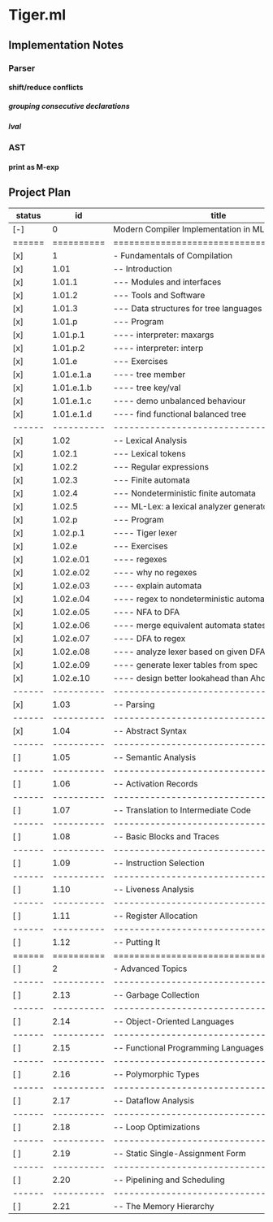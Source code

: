 Tiger.ml
========

Implementation Notes
--------------------

### Parser

#### shift/reduce conflicts
##### grouping consecutive declarations
##### lval

### AST

#### print as M-exp

Project Plan
------------

| status | id         | title                                    | pages | estimate | actual | start      | finish     |
|--------|------------|------------------------------------------|-------|----------|--------|------------|------------|
| [-]    | 0          | Modern Compiler Implementation in ML     | 512   | 28-84    | --     | 2018-04-16 | xxxx-xx-xx |
| ====== | ========== | ======================================== | ===== | ======== | ====== | ========== | ========== |
| [x]    | 1          | - Fundamentals of Compilation            | 264   | 14       | --     | 2018-04-16 | ---------- |
| [x]    | 1.01       | -- Introduction                          | 011   | 01       | 04     | 2018-04-16 | ---------- |
| [x]    | 1.01.1     | --- Modules and interfaces               | 001   | --       | --     | 2018-04-16 | ---------- |
| [x]    | 1.01.2     | --- Tools and Software                   | 002   | --       | --     | 2018-04-16 | ---------- |
| [x]    | 1.01.3     | --- Data structures for tree languages   | 003   | --       | --     | 2018-04-16 | ---------- |
| [x]    | 1.01.p     | --- Program                              | 002   | --       | --     | 2018-04-16 | 2018-04-17 |
| [x]    | 1.01.p.1   | ---- interpreter: maxargs                | ---   | --       | --     | 2018-04-17 | 2018-04-17 |
| [x]    | 1.01.p.2   | ---- interpreter: interp                 | ---   | --       | --     | 2018-04-17 | 2018-04-17 |
| [x]    | 1.01.e     | --- Exercises                            | 002   | --       | --     | ---------- | ---------- |
| [x]    | 1.01.e.1.a | ---- tree member                         | ---   | --       | --     | 2018-04-17 | 2018-04-17 |
| [x]    | 1.01.e.1.b | ---- tree key/val                        | ---   | --       | --     | 2018-04-18 | 2018-04-18 |
| [x]    | 1.01.e.1.c | ---- demo unbalanced behaviour           | ---   | --       | --     | 2018-04-18 | 2018-04-18 |
| [x]    | 1.01.e.1.d | ---- find functional balanced tree       | ---   | --       | --     | 2018-04-19 | 2018-04-20 |
| ------ | ---------- | ---------------------------------------- | ----- | -------- | ------ | ---------- | ---------- |
| [x]    | 1.02       | -- Lexical Analysis                      | 024   | 01       | 01     | 2018-05-22 | 2018-05-22 |
| [x]    | 1.02.1     | --- Lexical tokens                       | 001   | --       | --     | ---------- | ---------- |
| [x]    | 1.02.2     | --- Regular expressions                  | 003   | --       | --     | ---------- | ---------- |
| [x]    | 1.02.3     | --- Finite automata                      | 003   | --       | --     | ---------- | ---------- |
| [x]    | 1.02.4     | --- Nondeterministic finite automata     | 006   | --       | --     | ---------- | ---------- |
| [x]    | 1.02.5     | --- ML-Lex: a lexical analyzer generator | 003   | --       | --     | ---------- | ---------- |
| [x]    | 1.02.p     | --- Program                              | 002   | --       | --     | ---------- | ---------- |
| [x]    | 1.02.p.1   | ---- Tiger lexer                         | ---   | 01       | 01     | 2018-05-22 | 2018-05-22 |
| [x]    | 1.02.e     | --- Exercises                            | 004   | --       | --     | ---------- | ---------- |
| [x]    | 1.02.e.01  | ---- regexes                             | ---   | --       | --     | ---------- | ---------- |
| [x]    | 1.02.e.02  | ---- why no regexes                      | ---   | --       | --     | ---------- | ---------- |
| [x]    | 1.02.e.03  | ---- explain automata                    | ---   | --       | --     | ---------- | ---------- |
| [x]    | 1.02.e.04  | ---- regex to nondeterministic automata  | ---   | --       | --     | ---------- | ---------- |
| [x]    | 1.02.e.05  | ---- NFA to DFA                          | ---   | --       | --     | ---------- | ---------- |
| [x]    | 1.02.e.06  | ---- merge equivalent automata states    | ---   | --       | --     | ---------- | ---------- |
| [x]    | 1.02.e.07  | ---- DFA to regex                        | ---   | --       | --     | ---------- | ---------- |
| [x]    | 1.02.e.08  | ---- analyze lexer based on given DFA    | ---   | --       | --     | ---------- | ---------- |
| [x]    | 1.02.e.09  | ---- generate lexer tables from spec     | ---   | --       | --     | ---------- | ---------- |
| [x]    | 1.02.e.10  | ---- design better lookahead than Aho    | ---   | --       | --     | ---------- | ---------- |
| ------ | ---------- | ---------------------------------------- | ----- | -------- | ------ | ---------- | ---------- |
| [x]    | 1.03       | -- Parsing                               | 049   | 02       | 05     | 2018-05-25 | 2018-05-31 |
| ------ | ---------- | ---------------------------------------- | ----- | -------- | ------ | ---------- | ---------- |
| [x]    | 1.04       | -- Abstract Syntax                       | 016   | 01       | 01     | 2018-05-30 | 2018-05-30 |
| ------ | ---------- | ---------------------------------------- | ----- | -------- | ------ | ---------- | ---------- |
| [ ]    | 1.05       | -- Semantic Analysis                     | 021   | 01       | --     | ---------- | ---------- |
| ------ | ---------- | ---------------------------------------- | ----- | -------- | ------ | ---------- | ---------- |
| [ ]    | 1.06       | -- Activation Records                    | 024   | 01       | --     | ---------- | ---------- |
| ------ | ---------- | ---------------------------------------- | ----- | -------- | ------ | ---------- | ---------- |
| [ ]    | 1.07       | -- Translation to Intermediate Code      | 025   | 01       | --     | ---------- | ---------- |
| ------ | ---------- | ---------------------------------------- | ----- | -------- | ------ | ---------- | ---------- |
| [ ]    | 1.08       | -- Basic Blocks and Traces               | 013   | 01       | --     | ---------- | ---------- |
| ------ | ---------- | ---------------------------------------- | ----- | -------- | ------ | ---------- | ---------- |
| [ ]    | 1.09       | -- Instruction Selection                 | 025   | 01       | --     | ---------- | ---------- |
| ------ | ---------- | ---------------------------------------- | ----- | -------- | ------ | ---------- | ---------- |
| [ ]    | 1.10       | -- Liveness Analysis                     | 017   | 01       | --     | ---------- | ---------- |
| ------ | ---------- | ---------------------------------------- | ----- | -------- | ------ | ---------- | ---------- |
| [ ]    | 1.11       | -- Register Allocation                   | 030   | 02       | --     | ---------- | ---------- |
| ------ | ---------- | ---------------------------------------- | ----- | -------- | ------ | ---------- | ---------- |
| [ ]    | 1.12       | -- Putting It                            | 009   | 01       | --     | ---------- | ---------- |
| ====== | ========== | ======================================== | ===== | ======== | ====== | ---------- | ---------- |
| [ ]    | 2          | - Advanced Topics                        | 245   | 14       | --     | ---------- | ---------- |
| ------ | ---------- | ---------------------------------------- | ----- | -------- | ------ | ---------- | ---------- |
| [ ]    | 2.13       | -- Garbage Collection                    | 026   | 02       | --     | ---------- | ---------- |
| ------ | ---------- | ---------------------------------------- | ----- | -------- | ------ | ---------- | ---------- |
| [ ]    | 2.14       | -- Object-Oriented Languages             | 016   | 01       | --     | ---------- | ---------- |
| ------ | ---------- | ---------------------------------------- | ----- | -------- | ------ | ---------- | ---------- |
| [ ]    | 2.15       | -- Functional Programming Languages      | 035   | 02       | --     | ---------- | ---------- |
| ------ | ---------- | ---------------------------------------- | ----- | -------- | ------ | ---------- | ---------- |
| [ ]    | 2.16       | -- Polymorphic Types                     | 033   | 02       | --     | ---------- | ---------- |
| ------ | ---------- | ---------------------------------------- | ----- | -------- | ------ | ---------- | ---------- |
| [ ]    | 2.17       | -- Dataflow Analysis                     | 027   | 02       | --     | ---------- | ---------- |
| ------ | ---------- | ---------------------------------------- | ----- | -------- | ------ | ---------- | ---------- |
| [ ]    | 2.18       | -- Loop Optimizations                    | 023   | 01       | --     | ---------- | ---------- |
| ------ | ---------- | ---------------------------------------- | ----- | -------- | ------ | ---------- | ---------- |
| [ ]    | 2.19       | -- Static Single-Assignment Form         | 041   | 02       | --     | ---------- | ---------- |
| ------ | ---------- | ---------------------------------------- | ----- | -------- | ------ | ---------- | ---------- |
| [ ]    | 2.20       | -- Pipelining and Scheduling             | 024   | 01       | --     | ---------- | ---------- |
| ------ | ---------- | ---------------------------------------- | ----- | -------- | ------ | ---------- | ---------- |
| [ ]    | 2.21       | -- The Memory Hierarchy                  | 020   | 01       | --     | ---------- | ---------- |
